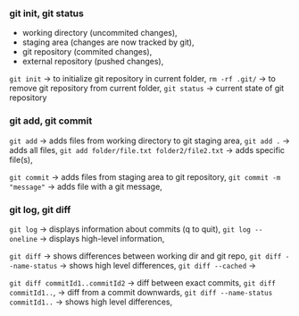 ### git init, git status

- working directory (uncommited changes),
- staging area (changes are now tracked by git),
- git repository (commited changes),
- external repository (pushed changes),

`git init` -> to initialize git repository in current folder,
`rm -rf .git/` -> to remove git repository from current folder,
`git status` -> current state of git repository

### git add, git commit

`git add` -> adds files from working directory to git staging area,
`git add .` -> adds all files,
`git add folder/file.txt folder2/file2.txt` -> adds specific file(s),

`git commit` -> adds files from staging area to git repository,
`git commit -m "message"` -> adds file with a git message,

### git log, git diff

`git log` -> displays information about commits (q to quit),
`git log --oneline` -> displays high-level information,

`git diff` -> shows differences between working dir and git repo,
`git diff --name-status` -> shows high level differences,
`git diff --cached` ->

`git diff commitId1..commitId2` -> diff between exact commits,
`git diff commitId1..`, -> diff from a commit downwards,
`git diff --name-status commitId1..` -> shows high level differences,
